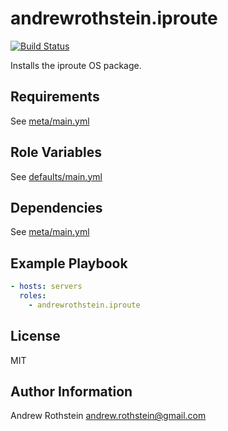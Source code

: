 andrewrothstein.iproute
=========
[![Build Status](https://travis-ci.org/andrewrothstein/ansible-iproute.svg?branch=master)](https://travis-ci.org/andrewrothstein/ansible-iproute)

Installs the iproute OS package.

Requirements
------------

See [meta/main.yml](meta/main.yml)

Role Variables
--------------

See [defaults/main.yml](defaults/main.yml)

Dependencies
------------

See [meta/main.yml](meta/main.yml)

Example Playbook
----------------

```yml
- hosts: servers
  roles:
    - andrewrothstein.iproute
```

License
-------

MIT

Author Information
------------------

Andrew Rothstein <andrew.rothstein@gmail.com>
